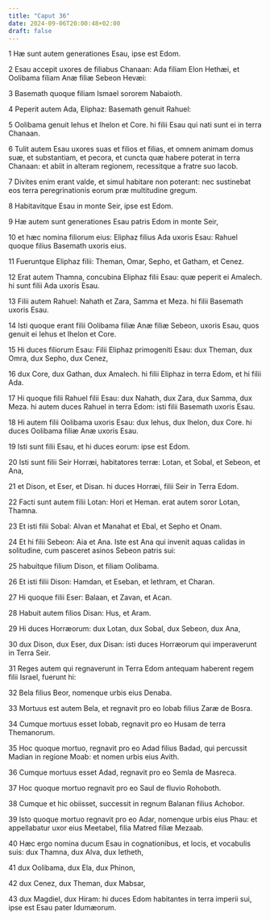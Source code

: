```yaml
---
title: "Caput 36"
date: 2024-09-06T20:00:48+02:00
draft: false
---
```



1 Hæ sunt autem generationes Esau, ipse est Edom.

2 Esau accepit uxores de filiabus Chanaan: Ada filiam Elon Hethæi, et Oolibama filiam Anæ filiæ Sebeon Hevæi:

3 Basemath quoque filiam Ismael sororem Nabaioth.

4 Peperit autem Ada, Eliphaz: Basemath genuit Rahuel:

5 Oolibama genuit Iehus et Ihelon et Core. hi filii Esau qui nati sunt ei in terra Chanaan.

6 Tulit autem Esau uxores suas et filios et filias, et omnem animam domus suæ, et substantiam, et pecora, et cuncta quæ habere poterat in terra Chanaan: et abiit in alteram regionem, recessitque a fratre suo Iacob.

7 Divites enim erant valde, et simul habitare non poterant: nec sustinebat eos terra peregrinationis eorum præ multitudine gregum.

8 Habitavitque Esau in monte Seir, ipse est Edom.

9 Hæ autem sunt generationes Esau patris Edom in monte Seir,

10 et hæc nomina filiorum eius: Eliphaz filius Ada uxoris Esau: Rahuel quoque filius Basemath uxoris eius.

11 Fueruntque Eliphaz filii: Theman, Omar, Sepho, et Gatham, et Cenez.

12 Erat autem Thamna, concubina Eliphaz filii Esau: quæ peperit ei Amalech. hi sunt filii Ada uxoris Esau.

13 Filii autem Rahuel: Nahath et Zara, Samma et Meza. hi filii Basemath uxoris Esau.

14 Isti quoque erant filii Oolibama filiæ Anæ filiæ Sebeon, uxoris Esau, quos genuit ei Iehus et Ihelon et Core.

15 Hi duces filiorum Esau: Filii Eliphaz primogeniti Esau: dux Theman, dux Omra, dux Sepho, dux Cenez,

16 dux Core, dux Gathan, dux Amalech. hi filii Eliphaz in terra Edom, et hi filii Ada.

17 Hi quoque filii Rahuel filii Esau: dux Nahath, dux Zara, dux Samma, dux Meza. hi autem duces Rahuel in terra Edom: isti filii Basemath uxoris Esau.

18 Hi autem filii Oolibama uxoris Esau: dux Iehus, dux Ihelon, dux Core. hi duces Oolibama filiæ Anæ uxoris Esau.

19 Isti sunt filii Esau, et hi duces eorum: ipse est Edom.

20 Isti sunt filii Seir Horræi, habitatores terræ: Lotan, et Sobal, et Sebeon, et Ana,

21 et Dison, et Eser, et Disan. hi duces Horræi, filii Seir in Terra Edom.

22 Facti sunt autem filii Lotan: Hori et Heman. erat autem soror Lotan, Thamna.

23 Et isti filii Sobal: Alvan et Manahat et Ebal, et Sepho et Onam.

24 Et hi filii Sebeon: Aia et Ana. Iste est Ana qui invenit aquas calidas in solitudine, cum pasceret asinos Sebeon patris sui:

25 habuitque filium Dison, et filiam Oolibama.

26 Et isti filii Dison: Hamdan, et Eseban, et Iethram, et Charan.

27 Hi quoque filii Eser: Balaan, et Zavan, et Acan.

28 Habuit autem filios Disan: Hus, et Aram.

29 Hi duces Horræorum: dux Lotan, dux Sobal, dux Sebeon, dux Ana,

30 dux Dison, dux Eser, dux Disan: isti duces Horræorum qui imperaverunt in Terra Seir.

31 Reges autem qui regnaverunt in Terra Edom antequam haberent regem filii Israel, fuerunt hi:

32 Bela filius Beor, nomenque urbis eius Denaba.

33 Mortuus est autem Bela, et regnavit pro eo Iobab filius Zaræ de Bosra.

34 Cumque mortuus esset Iobab, regnavit pro eo Husam de terra Themanorum.

35 Hoc quoque mortuo, regnavit pro eo Adad filius Badad, qui percussit Madian in regione Moab: et nomen urbis eius Avith.

36 Cumque mortuus esset Adad, regnavit pro eo Semla de Masreca.

37 Hoc quoque mortuo regnavit pro eo Saul de fluvio Rohoboth.

38 Cumque et hic obiisset, successit in regnum Balanan filius Achobor.

39 Isto quoque mortuo regnavit pro eo Adar, nomenque urbis eius Phau: et appellabatur uxor eius Meetabel, filia Matred filiæ Mezaab.

40 Hæc ergo nomina ducum Esau in cognationibus, et locis, et vocabulis suis: dux Thamna, dux Alva, dux Ietheth,

41 dux Oolibama, dux Ela, dux Phinon,

42 dux Cenez, dux Theman, dux Mabsar,

43 dux Magdiel, dux Hiram: hi duces Edom habitantes in terra imperii sui, ipse est Esau pater Idumæorum.

